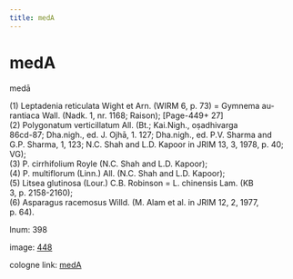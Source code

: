```yaml
---
title: medA
---
```


# medA

medā  <div n="P" />(1) Leptadenia reticulata Wight et Arn. (WIRM 6, p. 73) = Gymnema au- <div n="lb" />rantiaca Wall. (Nadk. 1, nr. 1168; Raison); [Page-449+ 27] <div n="P" />(2) Polygonatum verticillatum All. (Bt.; Kai.Nigh., oṣadhivarga <div n="lb" />86cd-87; Dha.nigh., ed. J. Ojhā, 1. 127; Dha.nigh., ed. P.V. Sharma and <div n="lb" />G.P. Sharma, 1, 123; N.C. Shah and L.D. Kapoor in JRIM 13, 3, 1978, p. 40; <div n="lb" />VG); <div n="P" />(3) P. cirrhifolium Royle (N.C. Shah and L.D. Kapoor); <div n="P" />(4) P. multiflorum (Linn.) All. (N.C. Shah and L.D. Kapoor); <div n="P" />(5) Litsea glutinosa (Lour.) C.B. Robinson = L. chinensis Lam. (KB <div n="lb" />3, p. 2158-2160); <div n="P" />(6) Asparagus racemosus Willd. (M. Alam et al. in JRIM 12, 2, 1977, <div n="lb" />p. 64).

lnum: 398

image: [448](https://www.sanskrit-lexicon.uni-koeln.de/scans/csl-apidev/servepdf.php?dict=snp&page=448)

cologne link: [medA](https://sanskrit-lexicon.uni-koeln.de/scans/csl-apidev/getword.php?dict=snp&key=medA)

